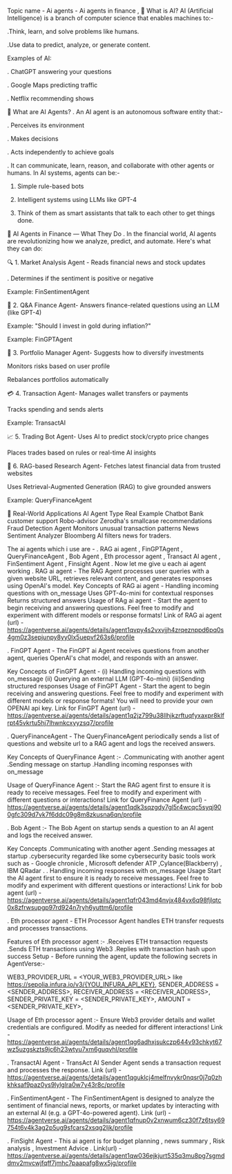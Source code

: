 Topic name - Ai agents - Ai agents in finance , 
🤖 What is AI?
AI (Artificial Intelligence) is a branch of computer science that enables machines to:-

 .Think, learn, and solve problems like humans.

 .Use data to predict, analyze, or generate content.

Examples of AI:

 . ChatGPT answering your questions

 . Google Maps predicting traffic

 . Netflix recommending shows

🧠 What are AI Agents?
. An AI agent is an autonomous software entity that:-

. Perceives its environment

. Makes decisions

. Acts independently to achieve goals

. It can communicate, learn, reason, and collaborate with other agents or humans. In AI systems, agents can be:-

   1.  Simple rule-based bots

   2. Intelligent systems using LLMs like GPT-4

   3. Think of them as smart assistants that talk to each other to get things done.

💸 AI Agents in Finance — What They Do
. In the financial world, AI agents are revolutionizing how we analyze, predict, and automate. Here's what they can do:

🔍 1. Market Analysis Agent - 
Reads financial news and stock updates

. Determines if the sentiment is positive or negative

Example: FinSentimentAgent

🧠 2. Q&A Finance Agent- 
Answers finance-related questions using an LLM (like GPT-4)

Example: "Should I invest in gold during inflation?"

Example: FinGPTAgent

💼 3. Portfolio Manager Agent- 
Suggests how to diversify investments

Monitors risks based on user profile

Rebalances portfolios automatically

💳 4. Transaction Agent- 
Manages wallet transfers or payments

Tracks spending and sends alerts

Example: TransactAI

📈 5. Trading Bot Agent- 
Uses AI to predict stock/crypto price changes

Places trades based on rules or real-time AI insights

🔗 6. RAG-based Research Agent-
Fetches latest financial data from trusted websites

Uses Retrieval-Augmented Generation (RAG) to give grounded answers

Example: QueryFinanceAgent

🧾 Real-World Applications
AI Agent Type	Real Example
Chatbot	Bank customer support
Robo-advisor	Zerodha's smallcase recommendations
Fraud Detection Agent	Monitors unusual transaction patterns
News Sentiment Analyzer	Bloomberg AI filters news for traders.

The ai agents which i use are - 
. RAG ai agent , FinGPTAgent , QueryFinanceAgent , Bob Agent , Eth processor agent , Transact AI agent , FinSentiment Agent , Finsight Agent . 
Now let me give u each ai agent working . 
RAG ai agent - The RAG Agent processes user queries with a given website URL, retrieves relevant content, and generates responses using OpenAI's model.
Key Concepts of RAG ai agent - 
Handling incoming questions with on_message
Uses GPT-4o-mini for contextual responses
Returns structured answers
Usage of RAg ai agent - 
Start the agent to begin receiving and answering questions. Feel free to modify and experiment with different models or response formats!
Link of RAG ai agent (url)  - https://agentverse.ai/agents/details/agent1qvpy4s2vxvjjh4zrqeznppd6pq0s4gm0z3sepjunpy8yy0lx5uepvf263s6/profile

 . FinGPT Agent  - The FinGPT ai Agent receives questions from another agent, queries OpenAI's chat model, and responds with an answer.

Key Concepts of FinGPT Agent - 
(i)  Handling incoming questions with on_message
(ii) Querying an external LLM (GPT-4o-mini)
(iii)Sending structured responses
Usage of FinGPT Agent - 
 Start the agent to begin receiving and answering questions. Feel free to modify and experiment with different models or response formats!
You will need to provide your own OPENAI api key.
Link for FinGPT Agent (url)  - https://agentverse.ai/agents/details/agent1q2jz799u38llhjkzrftuqfyxaxpr8klfrpt45vkrtu5hj7lhwnkcxyyzsq7/profile

. QueryFinanceAgent - The QueryFinanceAgent periodically sends a list of questions and website url to a RAG agent and logs the received answers.

Key Concepts of QueryFinance Agent :-
.Communicating with another agent
.Sending message on startup
.Handling incoming responses with on_message

Usage of QueryFinance Agent :-
Start the RAG agent first to ensure it is ready to receive messages. Feel free to modify and experiment with different questions or interactions!
Link for QueryFinance Agent (url) - https://agentverse.ai/agents/details/agent1qdk3sqzgdy7gl5r4wcqc5syqj900gfc309d7vk7f6ddc09g8m8zkusna6qn/profile

. Bob Agent :- The Bob Agent on startup sends a question to an AI agent and logs the received answer.

Key Concepts
.Communicating with another agent
.Sending messages at startup
.cybersecurity regarded like some cybersecurity basic tools work such as - Google chronicle , Microsoft defender ATP ,Cylance(Blackberry) , IBM QRadar .
. Handling incoming responses with on_message
Usage
Start the AI agent first to ensure it is ready to receive messages. Feel free to modify and experiment with different questions or interactions!
Link for bob agent (url) - https://agentverse.ai/agents/details/agent1qfr043md4nvjx484vx6q98fjlqtc0x8zfrwsupgp97rd924n7ryh6yuttm6/profile 

. Eth processor agent - ETH Processor Agent handles ETH transfer requests and processes transactions.

Features of Eth processor agent :- 
.Receives ETH transaction requests
.Sends ETH transactions using Web3
.Replies with transaction hash upon success
Setup - 
Before running the agent, update the following secrets in AgentVerse:-

WEB3_PROVIDER_URL = <YOUR_WEB3_PROVIDER_URL> like https://sepolia.infura.io/v3/{YOU_INFURA_API_KEY}, SENDER_ADDRESS = <SENDER_ADDRESS>, RECEIVER_ADDRESS = <RECEIVER_ADDRESS>, SENDER_PRIVATE_KEY = <SENDER_PRIVATE_KEY>, AMOUNT = <SENDER_PRIVATE_KEY>,

Usage of Eth processor agent :- 
Ensure Web3 provider details and wallet credentials are configured. Modify as needed for different interactions!
Link - https://agentverse.ai/agents/details/agent1qg6adhxjsukczp644v93chkyt67wz5uzgskzts9jc6h23wtyu7xm6guqvhl/profile

. TransactAI Agent  - TransAct AI Sender Agent sends a transaction request and processes the response.
Link (url) - https://agentverse.ai/agents/details/agent1qguklcj4melfnvykr0nqsr0j7q0zhkhksaf9paz0ys9lylglra0w7y43r8c/profile

. FinSentimentAgent - The FinSentimentAgent is designed to analyze the sentiment of financial news, reports, or market updates by interacting with an external AI (e.g. a GPT-4o-powered agent).
Link (url) - https://agentverse.ai/agents/details/agent1qfnup0v2xnwum6cz30f7z6tsy69754t6v4k3ag2p5ug9sfcars2xsqg2ljk/profile

. FinSight Agent - This ai agent is for budget planning , news summary , Risk analysis , Investment Advice . 
Link(url) - https://agentverse.ai/agents/details/agent1qw036ejkjurt535q3mu8pg7sgmddmv2mvcwjfqff7jmhc7paapafg8wx5jg/profile



